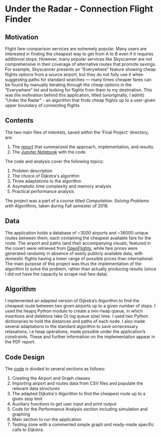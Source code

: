 # Under the Radar - Connection Flight Finder

## Motivation
Flight fare-comparison services are extremely popular. Many users are interested in finding the cheapest way to get from A to B even if it requires additional stops. However, many popular services like Skyscanner are not comprehensive in their coverage of alternative routes that promote savings. For example, Skyscanner presents an “Everywhere” feature showing cheap flights options from a source airport, but they do not fully use it when suggesting paths for standard searches — many times cheaper fares can be found by manually iterating through the cheap options in the “Everywhere” list and looking for flights from them to my destination. This was the motivation behind this application, titled (unoriginally, I admit) “Under the Radar” - an algorithm that finds cheap flights up to a user-given upper boundary of connecting flights.

## Contents
The two main files of interests, saved within the 'Final Project' directory, are:
1. The [report](https://github.com/tomkreker/CS110_Final_Project/blob/master/Final%20project/Under%20the%20Radar_%20Final%20Project.pdf) that summarized the approach, implementation, and results.
2. The [Jupyter Notebook](https://github.com/tomkreker/CS110_Final_Project/blob/master/Final%20project/Under%20the%20Radar.ipynb) with the code.

The code and analysis cover the following topics:
1. Problem description
2. The choice of Dijkstra's algorithm
3. Three adaptations to the algorithm
4. Asymptotic time complexity and memory analysis
5. Practical performance analysis

The project was a part of a course titled *Computation: Solving Problems with Algorithms*, taken during Fall semester of 2018.

## Data
The application holds a database of ~3000 airports and ~36000 unique routes between them, each containing the cheapest available fare for the route. The airport and paths (and their accompanying visuals, featured in the cover) were retrieved from [OpenFlights](https://openflights.org/), while fare prices were generated randomly in absence of easily publicly available data, with domestic
flights having a lower range of possible prices than international. The main purpose of this project was thus the implementation of the algorithm to solve the problem, rather than actually producing results (since I did not have the capacity to scrape real fare data).

## Algorithm
I implemented an adapted version of Dijkstra’s Algorithm to find the cheapest route between two given airports up to a given number of stops. I used the heapq Python module to create a min-heap queue, in which insertions and deletions take O( log queue size) time. I used two Python dictionaries to hold the distances and paths of each node. I also made several adaptations to the standard algorithm to save unnecessary relaxations, i.e heap operations, made possible under the application’s constraints. These and further information on the implementation appear in the PDF report.

## Code Design
The [code](https://github.com/tomkreker/CS110_Final_Project/blob/master/Final%20project/Under%20the%20Radar.ipynb) is divided to several sections as follows: 
1. Creating the Airport and Graph classes
2. Importing airport and routes data from CSV files and populate the relevant data structures
3. The adapted Dijkstra's Algorithm to find the cheapest route up to a given stop limit
4. Auxiliary functions to get user input and print output
5. Code for the Performance Analysis section including simulation and graphing
6. Main section to run the application
7. Testing zone with a commented simple graph and ready-made specific calls to Dijkstra.
